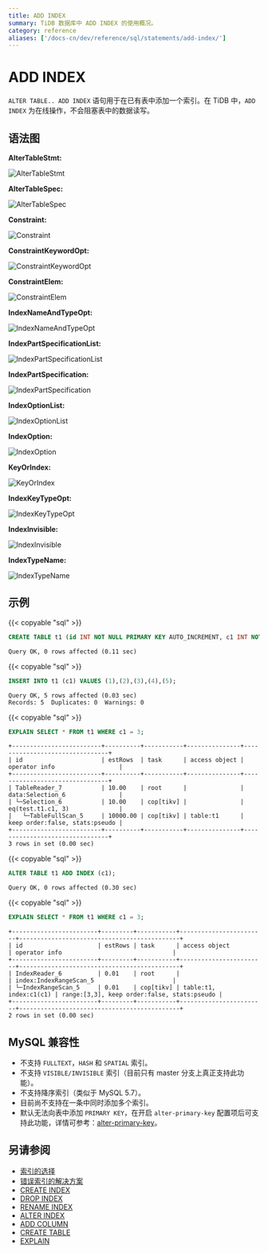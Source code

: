 ```yaml
---
title: ADD INDEX
summary: TiDB 数据库中 ADD INDEX 的使用概况。
category: reference
aliases: ['/docs-cn/dev/reference/sql/statements/add-index/']
---
```


# ADD INDEX

`ALTER TABLE.. ADD INDEX` 语句用于在已有表中添加一个索引。在 TiDB 中，`ADD INDEX` 为在线操作，不会阻塞表中的数据读写。

## 语法图

**AlterTableStmt:**

![AlterTableStmt](/media/sqlgram/AlterTableStmt.png)

**AlterTableSpec:**

![AlterTableSpec](/media/sqlgram/AlterTableSpec.png)

**Constraint:**

![Constraint](/media/sqlgram/Constraint.png)

**ConstraintKeywordOpt:**

![ConstraintKeywordOpt](/media/sqlgram/ConstraintKeywordOpt.png)

**ConstraintElem:**

![ConstraintElem](/media/sqlgram/ConstraintElem.png)

**IndexNameAndTypeOpt:**

![IndexNameAndTypeOpt](/media/sqlgram/IndexNameAndTypeOpt.png)

**IndexPartSpecificationList:**

![IndexPartSpecificationList](/media/sqlgram/IndexPartSpecificationList.png)

**IndexPartSpecification:**

![IndexPartSpecification](/media/sqlgram/IndexPartSpecification.png)

**IndexOptionList:**

![IndexOptionList](/media/sqlgram/IndexOptionList.png)

**IndexOption:**

![IndexOption](/media/sqlgram/IndexOption.png)

**KeyOrIndex:**

![KeyOrIndex](/media/sqlgram/KeyOrIndex.png)

**IndexKeyTypeOpt:**

![IndexKeyTypeOpt](/media/sqlgram/IndexKeyTypeOpt.png)

**IndexInvisible:**

![IndexInvisible](/media/sqlgram/IndexInvisible.png)

**IndexTypeName:**

![IndexTypeName](/media/sqlgram/IndexTypeName.png)

## 示例

{{< copyable "sql" >}}

```sql
CREATE TABLE t1 (id INT NOT NULL PRIMARY KEY AUTO_INCREMENT, c1 INT NOT NULL);
```

```
Query OK, 0 rows affected (0.11 sec)
```

{{< copyable "sql" >}}

```sql
INSERT INTO t1 (c1) VALUES (1),(2),(3),(4),(5);
```

```
Query OK, 5 rows affected (0.03 sec)
Records: 5  Duplicates: 0  Warnings: 0
```

{{< copyable "sql" >}}

```sql
EXPLAIN SELECT * FROM t1 WHERE c1 = 3;
```

```
+-------------------------+----------+-----------+---------------+--------------------------------+
| id                      | estRows  | task      | access object | operator info                  |
+-------------------------+----------+-----------+---------------+--------------------------------+
| TableReader_7           | 10.00    | root      |               | data:Selection_6               |
| └─Selection_6           | 10.00    | cop[tikv] |               | eq(test.t1.c1, 3)              |
|   └─TableFullScan_5     | 10000.00 | cop[tikv] | table:t1      | keep order:false, stats:pseudo |
+-------------------------+----------+-----------+---------------+--------------------------------+
3 rows in set (0.00 sec)
```

{{< copyable "sql" >}}

```sql
ALTER TABLE t1 ADD INDEX (c1);
```

```
Query OK, 0 rows affected (0.30 sec)
```

{{< copyable "sql" >}}

```sql
EXPLAIN SELECT * FROM t1 WHERE c1 = 3;
```

```
+------------------------+---------+-----------+------------------------+---------------------------------------------+
| id                     | estRows | task      | access object          | operator info                               |
+------------------------+---------+-----------+------------------------+---------------------------------------------+
| IndexReader_6          | 0.01    | root      |                        | index:IndexRangeScan_5                      |
| └─IndexRangeScan_5     | 0.01    | cop[tikv] | table:t1, index:c1(c1) | range:[3,3], keep order:false, stats:pseudo |
+------------------------+---------+-----------+------------------------+---------------------------------------------+
2 rows in set (0.00 sec)
```

## MySQL 兼容性

* 不支持 `FULLTEXT`，`HASH` 和 `SPATIAL` 索引。
* 不支持 `VISIBLE/INVISIBLE` 索引（目前只有 master 分支上真正支持此功能）。
* 不支持降序索引（类似于 MySQL 5.7）。
* 目前尚不支持在一条中同时添加多个索引。
* 默认无法向表中添加 `PRIMARY KEY`，在开启 `alter-primary-key` 配置项后可支持此功能，详情可参考：[alter-primary-key](/tidb-configuration-file.md#alter-primary-key)。

## 另请参阅

* [索引的选择](/index-choose.md)
* [错误索引的解决方案](/wrong-index-solution.md)
* [CREATE INDEX](/sql-statements/sql-statement-create-index.md)
* [DROP INDEX](/sql-statements/sql-statement-drop-index.md)
* [RENAME INDEX](/sql-statements/sql-statement-rename-index.md)
* [ALTER INDEX](/sql-statements/sql-statement-alter-index.md)
* [ADD COLUMN](/sql-statements/sql-statement-add-column.md)
* [CREATE TABLE](/sql-statements/sql-statement-create-table.md)
* [EXPLAIN](/sql-statements/sql-statement-explain.md)
